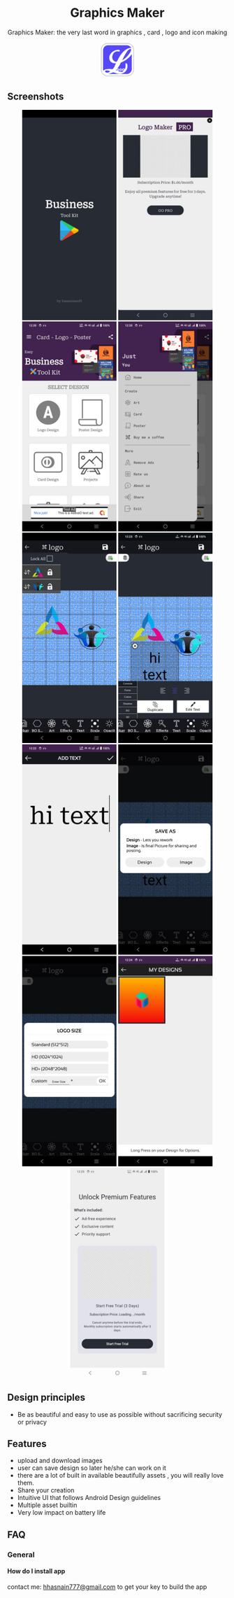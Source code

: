 <h1 align="center">Graphics Maker</h1>

<p align="center">Graphics Maker: the very last word in graphics , card , logo and icon making</p>

<p align="center">
  <a href="https://play.google.com/store/apps/details?id=com.example.graphicsmaker">
    <img src="screenshorts/appicon.png" alt="Get it on Google Play" height="80">
  </a>
</p>

## Screenshots

<p align="center">
<img src="screenshorts/screen1.jpeg" alt="Screenshot 1" width="216">
<img src="screenshorts/screen2.jpeg" alt="Screenshot 1" width="216">
<img src="screenshorts/screen3.jpeg" alt="Screenshot 1" width="216">
<img src="screenshorts/screen4.jpeg" alt="Screenshot 1" width="216">
<img src="screenshorts/screen5.jpeg" alt="Screenshot 1" width="216">
<img src="screenshorts/screen6.jpeg" alt="Screenshot 1" width="216">
<img src="screenshorts/screen7.jpeg" alt="Screenshot 1" width="216">
<img src="screenshorts/screen8.jpeg" alt="Screenshot 1" width="216">
<img src="screenshorts/screen9.jpeg" alt="Screenshot 1" width="216">
<img src="screenshorts/screen10.jpeg" alt="Screenshot 1" width="216">
<img src="screenshorts/screen11.jpeg" alt="Screenshot 1" width="216">
</p>

## Design principles

* Be as beautiful and easy to use as possible without sacrificing security or
  privacy

## Features

* upload and download images
* user can save design so later he/she can work on it
* there are a lot of built in available beautifully assets , you will really love them. 
* Share your creation
* Intuitive UI that follows Android Design guidelines
* Multiple asset builtin
* Very low impact on battery life

## FAQ

### General

#### How do I install app

contact me: hhasnain777@gmail.com to get your key to build the app

